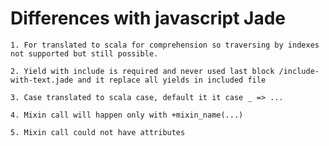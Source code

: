 Differences with javascript Jade
================================

	1. For translated to scala for comprehension so traversing by indexes not supported but still possible.

	2. Yield with include is required and never used last block /include-with-text.jade and it replace all yields in included file

	3. Case translated to scala case, default it it case _ => ...

	4. Mixin call will happen only with +mixin_name(...)

	5. Mixin call could not have attributes